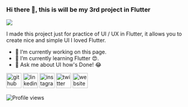 ### Hi there 👋, this is will be my 3rd project in Flutter
![](https://github.com/ahmed07yousuf/Plant-App/blob/main/assets/images/banner.png?raw=true)

I made this project just for practice of UI / UX in Flutter, it allows you to create nice and simple UI I loved Flutter.

- 🔭 I’m currently working on this page. 
- 🌱 I’m currently learning Flutter 😍. 
- 💬 Ask me about UI how's Done! 😂 


[<img src='https://cdn.jsdelivr.net/npm/simple-icons@3.0.1/icons/github.svg' alt='github' height='40'>](https://github.com/ahmed07yousuf)  [<img src='https://cdn.jsdelivr.net/npm/simple-icons@3.0.1/icons/linkedin.svg' alt='linkedin' height='40'>](https://www.linkedin.com/in/https://www.linkedin.com/in/ahmad-yousuf/)  [<img src='https://cdn.jsdelivr.net/npm/simple-icons@3.0.1/icons/instagram.svg' alt='instagram' height='40'>](https://www.instagram.com/https://www.instagram.com/ahmad07yousuf/)  [<img src='https://cdn.jsdelivr.net/npm/simple-icons@3.0.1/icons/twitter.svg' alt='twitter' height='40'>](https://twitter.com/https://twitter.com/ahmad07yousuf)  [<img src='https://cdn.jsdelivr.net/npm/simple-icons@3.0.1/icons/icloud.svg' alt='website' height='40'>](https://ahmed-yousuf.com)  

![Profile views](https://gpvc.arturio.dev/ahmed07yousuf)  
